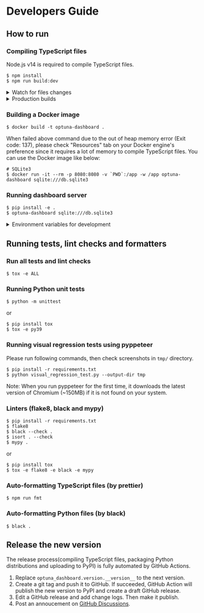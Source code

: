 # Developers Guide

## How to run

### Compiling TypeScript files

Node.js v14 is required to compile TypeScript files.

```
$ npm install
$ npm run build:dev
```

<details>
<summary>Watch for files changes</summary>

```
$ npm run watch
```

</details>

<details>
<summary>Production builds</summary>

```
$ npm run build:prd
```

</details>

### Building a Docker image

```
$ docker build -t optuna-dashboard .
```

When failed above command due to the out of heap memory error (Exit code: 137), please check "Resources" tab on your Docker engine's preference since it requires a lot of memory to compile TypeScript files.
You can use the Docker image like below:

```
# SQLite3
$ docker run -it --rm -p 8080:8080 -v `PWD`:/app -w /app optuna-dashboard sqlite:///db.sqlite3
```

### Running dashboard server

```
$ pip install -e .
$ optuna-dashboard sqlite:///db.sqlite3
```

<details>

<summary>Environment variables for development</summary>

If you set `OPTUNA_DASHBOARD_AUTO_RELOAD=1`, the server will automatically restart when the source codes are changed.

```
$ OPTUNA_DASHBOARD_AUTO_RELOAD=1 optuna-dashboard sqlite:///db.sqlite3
```

</details>


## Running tests, lint checks and formatters

### Run all tests and lint checks

```
$ tox -e ALL
```

### Running Python unit tests

```
$ python -m unittest
```

or

```
$ pip install tox
$ tox -e py39
```

### Running visual regression tests using pyppeteer

Please run following commands, then check screenshots in `tmp/` directory.

```
$ pip install -r requirements.txt
$ python visual_regression_test.py --output-dir tmp
```

Note: When you run pyppeteer for the first time, it downloads the latest version of Chromium (~150MB) if it is not found on your system.

### Linters (flake8, black and mypy)

```
$ pip install -r requirements.txt
$ flake8
$ black --check .
$ isort . --check
$ mypy .
```

or

```
$ pip install tox
$ tox -e flake8 -e black -e mypy
```

### Auto-formatting TypeScript files (by prettier)

```
$ npm run fmt
```

### Auto-formatting Python files (by black)

```
$ black .
```


## Release the new version

The release process(compiling TypeScript files, packaging Python distributions and uploading to PyPI) is fully automated by GitHub Actions.

1. Replace `optuna_dashboard.version.__version__` to the next version.
2. Create a git tag and push it to GitHub. If succeeded, GitHub Action will publish the new version to PyPI and create a draft GitHub release.
3. Edit a GitHub release and add change logs. Then make it publish.
4. Post an annoucement on [GitHub Discussions](https://github.com/optuna/optuna-dashboard/discussions/categories/announcements).


